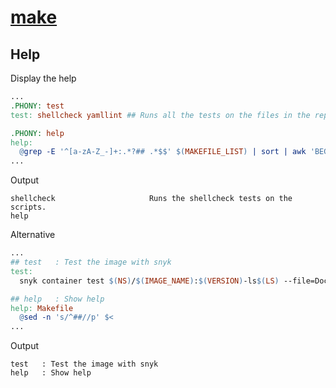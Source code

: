 # [make](https://www.gnu.org/software/make/manual/make.html)

## Help

Display the help

```Makefile
...
.PHONY: test
test: shellcheck yamllint ## Runs all the tests on the files in the repository.

.PHONY: help
help:
  @grep -E '^[a-zA-Z_-]+:.*?## .*$$' $(MAKEFILE_LIST) | sort | awk 'BEGIN {FS = ":.*?## "}; {printf "\033[36m%-30s\033[0m %s\n", $$1, $$2}'
...
```

Output

```shell
shellcheck                     Runs the shellcheck tests on the scripts.
help
```

Alternative

```Makefile
...
## test   : Test the image with snyk
test:
  snyk container test $(NS)/$(IMAGE_NAME):$(VERSION)-ls$(LS) --file=Dockerfile

## help   : Show help
help: Makefile
  @sed -n 's/^##//p' $<
...
```

Output

```
test   : Test the image with snyk
help   : Show help
```
